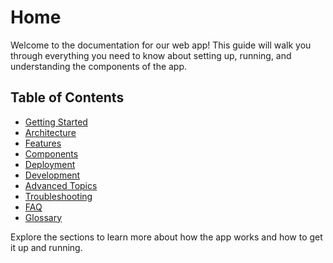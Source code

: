 # Home

Welcome to the documentation for our web app! This guide will walk you through everything you need to know about setting up, running, and understanding the components of the app.

## Table of Contents
- [Getting Started](getting-started/)
- [Architecture](architecture/)
- [Features](features/)
- [Components](components/)
- [Deployment](deployment/)
- [Development](development/)
- [Advanced Topics](advanced-topics/)
- [Troubleshooting](troubleshooting.md)
- [FAQ](faq.md)
- [Glossary](glossary.md)

Explore the sections to learn more about how the app works and how to get it up and running.